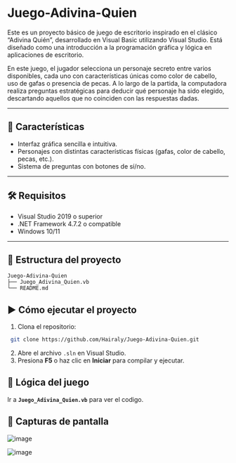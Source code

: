 # Juego-Adivina-Quien
Este es un proyecto básico de juego de escritorio inspirado en el clásico “Adivina Quién”, desarrollado en Visual Basic utilizando Visual Studio. Está diseñado como una introducción a la programación gráfica y lógica en aplicaciones de escritorio.

En este juego, el jugador selecciona un personaje secreto entre varios disponibles, cada uno con características únicas como color de cabello, uso de gafas o presencia de pecas. A lo largo de la partida, la computadora realiza preguntas estratégicas para deducir qué personaje ha sido elegido, descartando aquellos que no coinciden con las respuestas dadas.

---

## 🧩 Características

- Interfaz gráfica sencilla e intuitiva.
- Personajes con distintas características físicas (gafas, color de cabello, pecas, etc.).
- Sistema de preguntas con botones de sí/no.


---

## 🛠 Requisitos

- Visual Studio 2019 o superior
- .NET Framework 4.7.2 o compatible
- Windows 10/11

---
## 📁 Estructura del proyecto

```
Juego-Adivina-Quien
├── Juego_Adivina_Quien.vb
└── README.md
```

## ▶️ Cómo ejecutar el proyecto

1. Clona el repositorio:
   
```bash 
 git clone https://github.com/Hairaly/Juego-Adivina-Quien.git
```
2. Abre el archivo `.sln` en Visual Studio.
3. Presiona **F5** o haz clic en **Iniciar** para compilar y ejecutar.


## 🧠 Lógica del juego
Ir a **`Juego_Adivina_Quien.vb`** para ver el codigo.


## 📸 Capturas de pantalla
![image](https://github.com/user-attachments/assets/d354bc23-7dbc-44de-ab5c-c08d798f22c8)

![image](https://github.com/user-attachments/assets/176a503d-cda2-46d3-b2cb-9b7ef7dac189)

